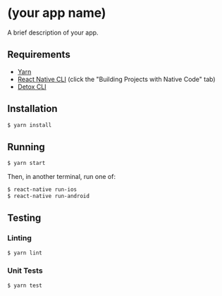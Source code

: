 # (your app name)

A brief description of your app.

## Requirements

- [Yarn](https://yarnpkg.com/en/docs/install)
- [React Native CLI](https://facebook.github.io/react-native/docs/getting-started) (click the "Building Projects with Native Code" tab)
- [Detox CLI](https://github.com/wix/Detox/blob/master/docs/Introduction.GettingStarted.md)

## Installation

```bash
$ yarn install
```

## Running

```bash
$ yarn start
```

Then, in another terminal, run one of:

```bash
$ react-native run-ios
$ react-native run-android
```

## Testing

### Linting

```bash
$ yarn lint
```

### Unit Tests

```bash
$ yarn test
```
